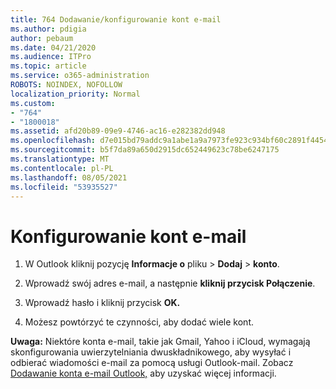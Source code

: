 ```yaml
---
title: 764 Dodawanie/konfigurowanie kont e-mail
ms.author: pdigia
author: pebaum
ms.date: 04/21/2020
ms.audience: ITPro
ms.topic: article
ms.service: o365-administration
ROBOTS: NOINDEX, NOFOLLOW
localization_priority: Normal
ms.custom:
- "764"
- "1800018"
ms.assetid: afd20b89-09e9-4746-ac16-e282382dd948
ms.openlocfilehash: d7e015bd79addc9a1abe1a9a7973fe923c934bf60c2891f4454c13622a2b8a9f
ms.sourcegitcommit: b5f7da89a650d2915dc652449623c78be6247175
ms.translationtype: MT
ms.contentlocale: pl-PL
ms.lasthandoff: 08/05/2021
ms.locfileid: "53935527"
---
```

# <a name="set-up-email-accounts"></a>Konfigurowanie kont e-mail

1. W Outlook kliknij pozycję **Informacje o** pliku  >  **Dodaj**  >  **konto**.

2. Wprowadź swój adres e-mail, a następnie **kliknij przycisk Połączenie**.

3. Wprowadź hasło i kliknij przycisk **OK.**

4. Możesz powtórzyć te czynności, aby dodać wiele kont.

**Uwaga:** Niektóre konta e-mail, takie jak Gmail, Yahoo i iCloud, wymagają skonfigurowania uwierzytelniania dwuskładnikowego, aby wysyłać i odbierać wiadomości e-mail za pomocą usługi Outlook-mail. Zobacz [Dodawanie konta e-mail Outlook,](https://support.office.com/article/6e27792a-9267-4aa4-8bb6-c84ef146101b.aspx) aby uzyskać więcej informacji.
  